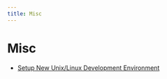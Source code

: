 ```yaml
---
title: Misc
---
```


Misc
====

* [Setup New Unix/Linux Development Environment](setup-new-unix-linux-development-environment)
